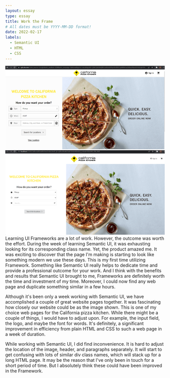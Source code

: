 ```yaml
---
layout: essay
type: essay
title: Work the Frame
# All dates must be YYYY-MM-DD format!
date: 2022-02-17
labels:
  - Semantic UI
  - HTML
  - CSS
---
```

<img class="ui image" src="../images/cpk.png">
<img class="ui image" src="../images/newcpk.png">
Learning UI Frameworks are a lot of work. However, the outcome was worth the effort. During the week of learning Semantic UI, it was exhausting looking for its corresponding class name. Yet, the product amazed me. It was exciting to discover that the page I'm making is starting to look like something modern we use these days. This is my first time utilizing Framework. Something like Semantic UI really helps to dedicate time and provide a professional outcome for your work. And I think with the benefits and results that Semantic UI brought to me, Frameworks are definitely worth the time and investment of my time. Moreover, I could now find any web page and duplicate something similar in a few hours. 

Although it's been only a week working with Semantic UI, we have accomplished a couple of great website pages together. It was fascinating how closely our website could be as the image shown. This is one of my choice web pages for the California pizza kitchen. While there might be a couple of things, I would have to adjust upon. For example, the input field, the logo, and maybe the font for words. It's definitely, a significant improvement in efficiency from plain HTML and CSS to such a web page in a week of duration. 

While working with Semantic UI, I did find inconvenience. It is hard to adjust the location of the image, header, and paragraphs separately. It will start to get confusing with lots of similar div class names, which will stack up for a long HTML page. It may be the reason that I've only been in touch for a short period of time. But I absolutely think these could have been improved in the Framework.
